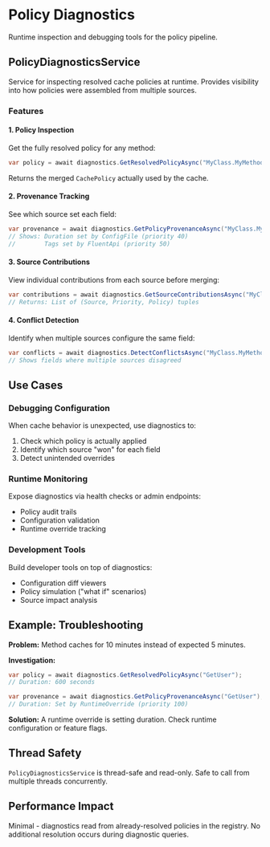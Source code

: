 # Policy Diagnostics

Runtime inspection and debugging tools for the policy pipeline.

## PolicyDiagnosticsService

Service for inspecting resolved cache policies at runtime. Provides visibility into how policies were assembled from multiple sources.

### Features

#### 1. Policy Inspection
Get the fully resolved policy for any method:

```csharp
var policy = await diagnostics.GetResolvedPolicyAsync("MyClass.MyMethod");
```

Returns the merged `CachePolicy` actually used by the cache.

#### 2. Provenance Tracking
See which source set each field:

```csharp
var provenance = await diagnostics.GetPolicyProvenanceAsync("MyClass.MyMethod");
// Shows: Duration set by ConfigFile (priority 40)
//        Tags set by FluentApi (priority 50)
```

#### 3. Source Contributions
View individual contributions from each source before merging:

```csharp
var contributions = await diagnostics.GetSourceContributionsAsync("MyClass.MyMethod");
// Returns: List of (Source, Priority, Policy) tuples
```

#### 4. Conflict Detection
Identify when multiple sources configure the same field:

```csharp
var conflicts = await diagnostics.DetectConflictsAsync("MyClass.MyMethod");
// Shows fields where multiple sources disagreed
```

## Use Cases

### Debugging Configuration
When cache behavior is unexpected, use diagnostics to:
1. Check which policy is actually applied
2. Identify which source "won" for each field
3. Detect unintended overrides

### Runtime Monitoring
Expose diagnostics via health checks or admin endpoints:
- Policy audit trails
- Configuration validation
- Runtime override tracking

### Development Tools
Build developer tools on top of diagnostics:
- Configuration diff viewers
- Policy simulation ("what if" scenarios)
- Source impact analysis

## Example: Troubleshooting

**Problem:** Method caches for 10 minutes instead of expected 5 minutes.

**Investigation:**
```csharp
var policy = await diagnostics.GetResolvedPolicyAsync("GetUser");
// Duration: 600 seconds

var provenance = await diagnostics.GetPolicyProvenanceAsync("GetUser");
// Duration: Set by RuntimeOverride (priority 100)
```

**Solution:** A runtime override is setting duration. Check runtime configuration or feature flags.

## Thread Safety

`PolicyDiagnosticsService` is thread-safe and read-only. Safe to call from multiple threads concurrently.

## Performance Impact

Minimal - diagnostics read from already-resolved policies in the registry. No additional resolution occurs during diagnostic queries.
